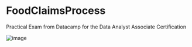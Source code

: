 # FoodClaimsProcess
Practical Exam from Datacamp for the Data Analyst Associate Certification

![image](https://user-images.githubusercontent.com/122797480/231499007-1f0191c9-ef1a-4b0c-b892-cc2eb7199f16.png)
